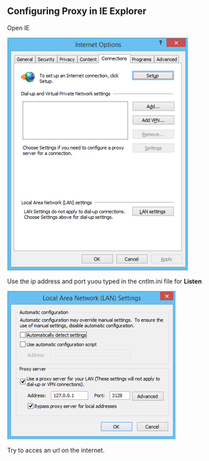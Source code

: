 ## Configuring Proxy in IE Explorer

Open IE

![CNTLM IE 1](../images/cntlm_010.png "CNTLM IE 1")

Use the ip address and port yuou typed in the cntlm.ini file for **Listen**

![CNTLM IE 2](../images/cntlm_011.png "CNTLM IE 2")


Try to acces an url on the internet.

